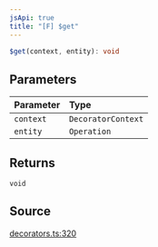 ```yaml
---
jsApi: true
title: "[F] $get"
---
```


```ts
$get(context, entity): void
```

## Parameters

| Parameter | Type               |
| :-------- | :----------------- |
| `context` | `DecoratorContext` |
| `entity`  | `Operation`        |

## Returns

`void`

## Source

[decorators.ts:320](https://github.com/markcowl/cadl/blob/3db15286/packages/http/src/decorators.ts#L320)
